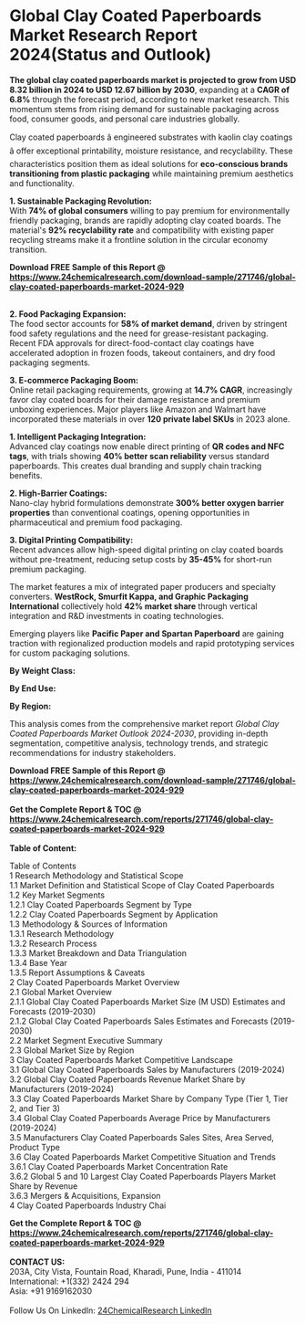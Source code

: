 <h1>Global Clay Coated Paperboards Market Research Report 2024(Status and Outlook)</h1><p><strong>The global clay coated paperboards market is projected to grow from USD 8.32 billion in 2024 to USD 12.67 billion by 2030</strong>, expanding at a <strong>CAGR of 6.8%</strong> through the forecast period, according to new market research. This momentum stems from rising demand for sustainable packaging across food, consumer goods, and personal care industries globally.</p><p>Clay coated paperboards â engineered substrates with kaolin clay coatings â offer exceptional printability, moisture resistance, and recyclability. These characteristics position them as ideal solutions for <strong>eco-conscious brands transitioning from plastic packaging</strong> while maintaining premium aesthetics and functionality.</p><p><strong>1. Sustainable Packaging Revolution:</strong><br>
With <strong>74% of global consumers</strong> willing to pay premium for environmentally friendly packaging, brands are rapidly adopting clay coated boards. The material's <strong>92% recyclability rate</strong> and compatibility with existing paper recycling streams make it a frontline solution in the circular economy transition.</p><div><b>Download FREE Sample of this Report @ 
            <a href="https://www.24chemicalresearch.com/download-sample/271746/global-clay-coated-paperboards-market-2024-929">
            https://www.24chemicalresearch.com/download-sample/271746/global-clay-coated-paperboards-market-2024-929</a></b></div><br><p><strong>2. Food Packaging Expansion:</strong><br>
The food sector accounts for <strong>58% of market demand</strong>, driven by stringent food safety regulations and the need for grease-resistant packaging. Recent FDA approvals for direct-food-contact clay coatings have accelerated adoption in frozen foods, takeout containers, and dry food packaging segments.</p><p><strong>3. E-commerce Packaging Boom:</strong><br>
Online retail packaging requirements, growing at <strong>14.7% CAGR</strong>, increasingly favor clay coated boards for their damage resistance and premium unboxing experiences. Major players like Amazon and Walmart have incorporated these materials in over <strong>120 private label SKUs</strong> in 2023 alone.</p><p><strong>1. Intelligent Packaging Integration:</strong><br>
Advanced clay coatings now enable direct printing of <strong>QR codes and NFC tags</strong>, with trials showing <strong>40% better scan reliability</strong> versus standard paperboards. This creates dual branding and supply chain tracking benefits.</p><p><strong>2. High-Barrier Coatings:</strong><br>
Nano-clay hybrid formulations demonstrate <strong>300% better oxygen barrier properties</strong> than conventional coatings, opening opportunities in pharmaceutical and premium food packaging.</p><p><strong>3. Digital Printing Compatibility:</strong><br>
Recent advances allow high-speed digital printing on clay coated boards without pre-treatment, reducing setup costs by <strong>35-45%</strong> for short-run premium packaging.</p><p>The market features a mix of integrated paper producers and specialty converters. <strong>WestRock, Smurfit Kappa, and Graphic Packaging International</strong> collectively hold <strong>42% market share</strong> through vertical integration and R&amp;D investments in coating technologies.</p><p>Emerging players like <strong>Pacific Paper and Spartan Paperboard</strong> are gaining traction with regionalized production models and rapid prototyping services for custom packaging solutions.</p><p><strong>By Weight Class:</strong></p><p><strong>By End Use:</strong></p><p><strong>By Region:</strong></p><p>This analysis comes from the comprehensive market report <em>Global Clay Coated Paperboards Market Outlook 2024-2030</em>, providing in-depth segmentation, competitive analysis, technology trends, and strategic recommendations for industry stakeholders.</p><div><b>Download FREE Sample of this Report @ 
            <a href="https://www.24chemicalresearch.com/download-sample/271746/global-clay-coated-paperboards-market-2024-929">
            https://www.24chemicalresearch.com/download-sample/271746/global-clay-coated-paperboards-market-2024-929</a></b></div><br><div><b>Get the Complete Report & TOC @ 
            <a href="https://www.24chemicalresearch.com/reports/271746/global-clay-coated-paperboards-market-2024-929">
            https://www.24chemicalresearch.com/reports/271746/global-clay-coated-paperboards-market-2024-929</a></b></div><br>
            <b>Table of Content:</b><p>Table of Contents<br />
1 Research Methodology and Statistical Scope<br />
1.1 Market Definition and Statistical Scope of Clay Coated Paperboards<br />
1.2 Key Market Segments<br />
1.2.1 Clay Coated Paperboards Segment by Type<br />
1.2.2 Clay Coated Paperboards Segment by Application<br />
1.3 Methodology & Sources of Information<br />
1.3.1 Research Methodology<br />
1.3.2 Research Process<br />
1.3.3 Market Breakdown and Data Triangulation<br />
1.3.4 Base Year<br />
1.3.5 Report Assumptions & Caveats<br />
2 Clay Coated Paperboards Market Overview<br />
2.1 Global Market Overview<br />
2.1.1 Global Clay Coated Paperboards Market Size (M USD) Estimates and Forecasts (2019-2030)<br />
2.1.2 Global Clay Coated Paperboards Sales Estimates and Forecasts (2019-2030)<br />
2.2 Market Segment Executive Summary<br />
2.3 Global Market Size by Region<br />
3 Clay Coated Paperboards Market Competitive Landscape<br />
3.1 Global Clay Coated Paperboards Sales by Manufacturers (2019-2024)<br />
3.2 Global Clay Coated Paperboards Revenue Market Share by Manufacturers (2019-2024)<br />
3.3 Clay Coated Paperboards Market Share by Company Type (Tier 1, Tier 2, and Tier 3)<br />
3.4 Global Clay Coated Paperboards Average Price by Manufacturers (2019-2024)<br />
3.5 Manufacturers Clay Coated Paperboards Sales Sites, Area Served, Product Type<br />
3.6 Clay Coated Paperboards Market Competitive Situation and Trends<br />
3.6.1 Clay Coated Paperboards Market Concentration Rate<br />
3.6.2 Global 5 and 10 Largest Clay Coated Paperboards Players Market Share by Revenue<br />
3.6.3 Mergers & Acquisitions, Expansion<br />
4 Clay Coated Paperboards Industry Chai</p><div><b>Get the Complete Report & TOC @ 
            <a href="https://www.24chemicalresearch.com/reports/271746/global-clay-coated-paperboards-market-2024-929">
            https://www.24chemicalresearch.com/reports/271746/global-clay-coated-paperboards-market-2024-929</a></b></div><br><b>CONTACT US:</b><br>
            203A, City Vista, Fountain Road, Kharadi, Pune, India - 411014<br>
            International: +1(332) 2424 294<br>
            Asia: +91 9169162030 <br><br>
            Follow Us On LinkedIn: <a href="https://www.linkedin.com/company/24chemicalresearch/">24ChemicalResearch LinkedIn</a>